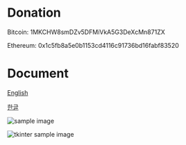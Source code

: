 # Donation
Bitcoin: 1MKCHW8smDZv5DFMiVkA5G3DeXcMn871ZX

Ethereum: 0x1c5fb8a5e0b1153cd4116c91736bd16fabf83520


# Document
[English](https://white.seolpyo.com/entry/148/)

[한글](https://white.seolpyo.com/entry/147/)

![sample image](https://github.com/white-seolpyo/seolpyo-mplchart/blob/main/images/sample.gif?raw=true)

![tkinter sample image](https://github.com/white-seolpyo/seolpyo-mplchart/blob/main/images/with%20tkinter.gif?raw=true)
